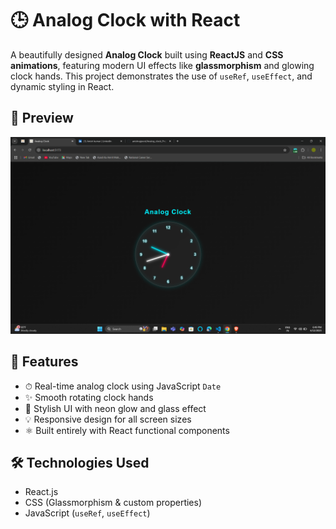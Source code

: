 # 🕒 Analog Clock with React

A beautifully designed **Analog Clock** built using **ReactJS** and **CSS animations**, featuring modern UI effects like **glassmorphism** and glowing clock hands. This project demonstrates the use of `useRef`, `useEffect`, and dynamic styling in React.

## 📸 Preview

![Clock Preview](https://github.com/anishrajpoot/Analog_clock_Project-4/blob/e71f200a8858ee50c5dc690e478946186a107056/Project-4/src/assets/Screenshot%202025-06-12%20184951.png)


## 🔧 Features

- ⏱ Real-time analog clock using JavaScript `Date`
- ✨ Smooth rotating clock hands
- 🌈 Stylish UI with neon glow and glass effect
- 💡 Responsive design for all screen sizes
- ⚛️ Built entirely with React functional components

## 🛠 Technologies Used

- React.js
- CSS (Glassmorphism & custom properties)
- JavaScript (`useRef`, `useEffect`)




